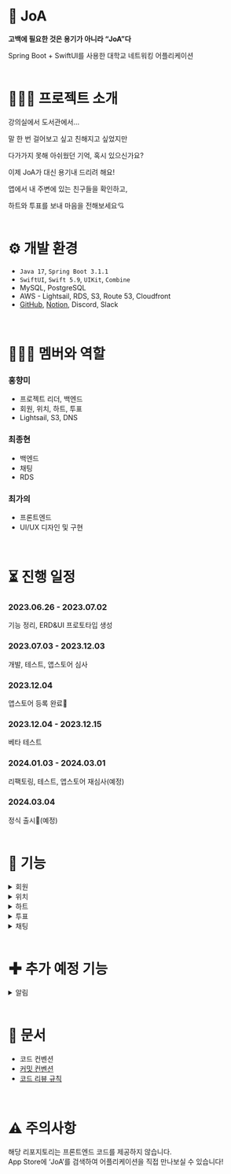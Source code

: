 # **💌 JoA**

**고백에 필요한 것은 용기가 아니라 “JoA”다**

Spring Boot + SwiftUI를 사용한 대학교 네트워킹 어플리케이션
<br>
<br>

# **💁🏻‍♀️ 프로젝트 소개**

강의실에서 도서관에서…

말 한 번 걸어보고 싶고 친해지고 싶었지만

다가가지 못해 아쉬웠던 기억, 혹시 있으신가요?

이제 JoA가 대신 용기내 드리려 해요!

앱에서 내 주변에 있는 친구들을 확인하고,

하트와 투표를 보내 마음을 전해보세요💘
<br>
<br>

# **⚙️ 개발 환경**

- `Java 17`, `Spring Boot 3.1.1`
- `SwiftUI`, `Swift 5.9`, `UIKit`, `Combine`
- MySQL, PostgreSQL
- AWS - Lightsail, RDS, S3, Route 53, Cloudfront
- [GitHub](https://github.com/hongkikii/JoA-2023-2), [Notion](https://www.notion.so/JoA-71b845898d3846d4a5a44578ded0d62e?pvs=21), Discord, Slack
<br>

# **👩‍👧‍👦 멤버와 역할**

### 홍향미
  - 프로젝트 리더, 백엔드
  - 회원, 위치, 하트, 투표
  - Lightsail, S3, DNS
### 최종현
  - 백엔드
  - 채팅
  - RDS
### 최가의
  - 프론트엔드
  - UI/UX 디자인 및 구현
<br>

# **⏳ 진행 일정**

### 2023.06.26 - 2023.07.02

기능 정리, ERD&UI 프로토타입 생성

### 2023.07.03 - 2023.12.03

개발, 테스트, 앱스토어 심사

### 2023.12.04

앱스토어 등록 완료🥳

### 2023.12.04 - 2023.12.15

베타 테스트

### 2024.01.03 - 2024.03.01

리팩토링, 테스트, 앱스토어 재심사(예정)

### 2024.03.04

정식 출시🥳(예정)
<br>
<br>

# **🚀 기능**

<details>
<summary>회원</summary>
<div markdown="1">

## 회원

### 계정 생성
<img src="https://github.com/hongkikii/JoA-2023-2/assets/110226866/d1a3947e-fc64-492d-bd36-8d1cee69b827" width="200" height="400"/>

1. [서버에서 학교 웹메일로 전송한 인증번호를 통해 해당 학교의 학생인지를 검증한다.](https://github.com/hongkikii/JoA-2023-2/blob/main/src/main/java/com/mjuAppSW/joA/domain/member/controller/CertifyApiController.java)

<img src="https://github.com/hongkikii/JoA-2023-2/assets/110226866/273b9948-1361-432c-9de7-657f1488fffd" width="200" height="400"/>

2. [아이디 중복 검증, 아이디/비밀번호 유효성 검증을 거쳐 회원 가입을 완료한다.](https://github.com/hongkikii/JoA-2023-2/blob/main/src/main/java/com/mjuAppSW/joA/domain/member/controller/JoinApiController.java)

### [계정 관리](https://github.com/hongkikii/JoA-2023-2/blob/main/src/main/java/com/mjuAppSW/joA/domain/member/controller/AccountApiController.java)

<img src="https://github.com/hongkikii/JoA-2023-2/assets/110226866/12b2f8e2-ccdf-4bc4-aff4-64765f298fbe" width="200" height="400"/>

1. 사용자는 아이디, 비밀번호를 통해 로그인 할 수 있다.

<img src="https://github.com/hongkikii/JoA-2023-2/assets/110226866/2dfd982a-d934-4de3-8a67-442fc327226b" width="200" height="400"/>

2. 아이디를 잊어버렸을 시, 학교 웹메일로 아이디를 전송받을 수 있다.

<img src="https://github.com/hongkikii/JoA-2023-2/assets/110226866/1f67a684-8589-43d9-a77e-06102019d75f" width="200" height="400"/>

3. 비밀번호를 잊어버렸을 시, 학교 웹메일로 임시 비밀번호를 전송받아 사용할 수 있다.

<img src="https://github.com/hongkikii/JoA-2023-2/assets/110226866/1f67a684-8589-43d9-a77e-06102019d75f" width="200" height="400"/>

4. 사용자는 로그아웃을 할 수 있다.

<img src="https://github.com/hongkikii/JoA-2023-2/assets/110226866/12b2f8e2-ccdf-4bc4-aff4-64765f298fbe" width="200" height="400"/>

5. 사용자는 탈퇴를 할 수 있다.

### [회원 정보](https://github.com/hongkikii/JoA-2023-2/blob/main/src/main/java/com/mjuAppSW/joA/domain/member/controller/InfoApiController.java)

<img src="https://github.com/hongkikii/JoA-2023-2/assets/110226866/12b2f8e2-ccdf-4bc4-aff4-64765f298fbe" width="200" height="400"/>

1. 사용자는 프로필 사진을 변경하거나 삭제할 수 있다.

<img src="https://github.com/hongkikii/JoA-2023-2/assets/110226866/8f59836f-2432-4291-b089-f7dbd91ffdc6" width="200" height="400"/>
<img src="https://github.com/hongkikii/JoA-2023-2/assets/110226866/46d2cf4b-7bd6-4c59-90d7-93ba66a7404b" width="200" height="400"/>
<img src="https://github.com/hongkikii/JoA-2023-2/assets/110226866/2e9847d7-39e5-48d4-9000-440d24a4ade7" width="200" height="400"/>
<img src="https://github.com/hongkikii/JoA-2023-2/assets/110226866/e72b6b17-0bda-492a-ae1e-a62c69cd87a7" width="200" height="400"/>

2. 사용자는 한 줄 소개를 변경하거나 삭제할 수 있다.

<img src="https://github.com/hongkikii/JoA-2023-2/assets/110226866/851e96b6-0fdb-4046-a84f-3bba8ae18886" width="200" height="400"/>


3. 사용자는 계정 정보와 획득한 투표, 하트에 관한 정보를 확인할 수 있다.

### [회원 정지](https://github.com/hongkikii/JoA-2023-2/blob/main/src/main/java/com/mjuAppSW/joA/domain/member/service/StatusService.java)

1. 사용자는 5회 신고될 시 1일 계정 정지에 처해진다.

2. 사용자는 10회 신고될 시 7일 계정 정지에 처해진다.

3. 사용자는 15회 신고될 시 계정 영구 정지에 처해진다.

<img src="https://github.com/hongkikii/JoA-2023-2/assets/110226866/12b2f8e2-ccdf-4bc4-aff4-64765f298fbe" width="200" height="400"/>

4. 영구 정지된 계정은 재가입이 불가능하다.

</div>
</details>

<details>
<summary>위치</summary>
<div markdown="1">

## 위치

### [위치 업데이트](https://github.com/hongkikii/JoA-2023-2/blob/main/src/main/java/com/mjuAppSW/joA/geography/location/controller/LocationApiController.java)

<img src="https://github.com/hongkikii/JoA-2023-2/assets/110226866/b64d8f39-2c9c-49ab-8cbf-0b4e831fd47d" width="200" height="400"/>

1. 사용자는 자신이 원하는 때 위치 업데이트를 할 수 있다.

### 주변 친구 목록

<img src="https://github.com/hongkikii/JoA-2023-2/assets/110226866/b64d8f39-2c9c-49ab-8cbf-0b4e831fd47d" width="200" height="400"/>

1. [사용자는 학교 내에 위치할 시 주변 친구 목록을 불러올 수 있다.](https://github.com/hongkikii/JoA-2023-2/blob/main/src/main/java/com/mjuAppSW/joA/geography/location/controller/LocationApiController.java)

<img src="https://github.com/hongkikii/JoA-2023-2/assets/110226866/1253db21-2c42-47f6-9bf5-bf91eb1c21d8" width="200" height="400"/>

2. [사용자는 주변 친구 목록에서 보고 싶지 않은 사용자를 차단할 수 있다.](https://github.com/hongkikii/JoA-2023-2/blob/main/src/main/java/com/mjuAppSW/joA/geography/block/controller/BlockApiController.java)

</div>
</details>

<details>
<summary>하트</summary>
<div markdown="1">

## 하트

### [하트 전송](https://github.com/hongkikii/JoA-2023-2/blob/main/src/main/java/com/mjuAppSW/joA/domain/heart/controller/HeartApiController.java)

<img src="https://github.com/hongkikii/JoA-2023-2/assets/110226866/be8dc431-7fb2-41da-92d7-b549ace5fef6" width="200" height="400"/>

1. 사용자는 익명 혹은 실명으로 다른 사용자에게 매일 한 번 하트를 보낼 수 있다.
</div>
</details>

<details>
<summary>투표</summary>
<div markdown="1">

## 투표

### 투표 전송

<img src="https://github.com/hongkikii/JoA-2023-2/assets/110226866/1529eb97-6f4a-411c-a296-cf46946194be" width="200" height="400"/>
<img src="https://github.com/hongkikii/JoA-2023-2/assets/110226866/fbd8a92e-71ed-4bea-a66d-599d2f37ae09" width="200" height="400"/>

1. [사용자는 다른 사용자에게 카테고리별로 매일 한 번 투표할 수 있다.](https://github.com/hongkikii/JoA-2023-2/blob/main/src/main/java/com/mjuAppSW/joA/domain/vote/controller/VoteApiController.java)

<img src="https://github.com/hongkikii/JoA-2023-2/assets/110226866/1529eb97-6f4a-411c-a296-cf46946194be" width="200" height="400"/>

2. 투표 전송 시 코멘트를 첨부할 수 있다.

<img src="https://github.com/hongkikii/JoA-2023-2/assets/110226866/a627c191-6779-410b-8f48-0daf1a15a3b1" width="200" height="400"/>


3. [사용자는 자신이 받은 투표 목록을 확인할 수 있다.](https://github.com/hongkikii/JoA-2023-2/blob/main/src/main/java/com/mjuAppSW/joA/domain/vote/controller/VoteApiController.java)

<img src="https://github.com/hongkikii/JoA-2023-2/assets/110226866/c2acbe56-e904-46ec-9843-0845b95fa557" width="200" height="400"/>

4. [투표 수신자는 투표를 신고할 수 있다.](https://github.com/hongkikii/JoA-2023-2/blob/main/src/main/java/com/mjuAppSW/joA/domain/voteReport/controller/VoteReportApiController.java)
</div>
</details>

<details>
<summary>채팅</summary>
<div markdown="1">

...

</div>
</details>

<br>

# **✚ 추가 예정 기능**

<details>
<summary>알림</summary>
<div markdown="1">

### **기획 의도**

- 하트, 투표, 채팅을 보냈을 때 알림 기능이 있을 시 사용자들 간의 더욱 빠른 소통이 가능할 것으로 예측
- 실시간 소통은 더욱 활발한 기능 사용으로 이어질 것
- 뿐만 아니라 사용자들의 어플리케이션 사용 만족도를 높일 것이라 예상
- 위와 같은 이유로 알림 기능이 필요하다 판단

### **사용 기술**

- FCM, APNs(Apple Push Notification Service)

### **담당자**

- 최종현, 최가의

### **진행 시기**

- 3월 내 구현 후 즉시 도입 예정

</div>
</details>

<br>

# 📄 문서

- 코드 컨벤션
- [커밋 컨벤션](https://velog.io/@rladpwl0512/Git-commit-%EB%A9%94%EC%8B%9C%EC%A7%80-%EC%BB%A8%EB%B2%A4%EC%85%98)
- [코드 리뷰 규칙](https://github.com/hongkikii/document/blob/main/guideline/%EC%BD%94%EB%93%9C_%EB%A6%AC%EB%B7%B0_%EA%B0%80%EC%9D%B4%EB%93%9C%EB%9D%BC%EC%9D%B8.md)

<br>

# ⚠️ 주의사항
해당 리포지토리는 프론트엔드 코드를 제공하지 않습니다.  
App Store에 ‘JoA’를 검색하여 어플리케이션을 직접 만나보실 수 있습니다!
